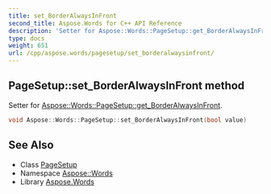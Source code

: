 ```yaml
---
title: set_BorderAlwaysInFront
second_title: Aspose.Words for C++ API Reference
description: 'Setter for Aspose::Words::PageSetup::get_BorderAlwaysInFront.'
type: docs
weight: 651
url: /cpp/aspose.words/pagesetup/set_borderalwaysinfront/
---
```

## PageSetup::set_BorderAlwaysInFront method


Setter for [Aspose::Words::PageSetup::get_BorderAlwaysInFront](../get_borderalwaysinfront/).

```cpp
void Aspose::Words::PageSetup::set_BorderAlwaysInFront(bool value)
```

## See Also

* Class [PageSetup](../)
* Namespace [Aspose::Words](../../)
* Library [Aspose.Words](../../../)
